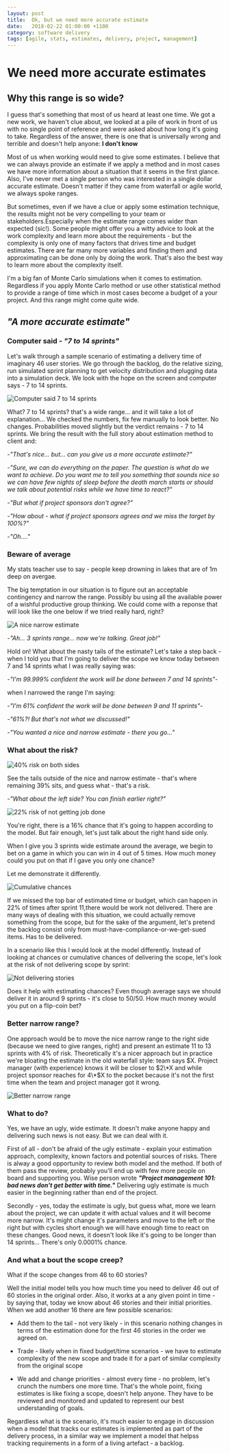 ```yaml
---
layout: post
title:  Ok, but we need more accurate estimate
date:   2018-02-22 01:00:00 +1100
category: software delivery
tags: [agile, stats, estimates, delivery, project, management]
---
```


# We need more accurate estimates

## Why this range is so wide?

I guess that's something that most of us heard at least one time. We got a new work, we haven't clue about, we looked at a pile of work in front of us with no single point of reference and were asked about how long it's going to take. Regardless of the answer, there is one that is universally wrong and terrible and doesn't help anyone: **I don't know**

Most of us when working would need to give some estimates. I believe that we can always provide an estimate if we apply a method and in most cases we have more information about a situation that it seems in the first glance. Also, I've never met a single person who was interested in a single dollar accurate estimate. Doesn't matter if they came from waterfall or agile world, we always spoke ranges.

But sometimes, even if we have a clue or apply some estimation technique, the results might not be very compelling to your team or stakeholders.Especially when the estimate range comes wider than expected (sic!). Some people might offer you a witty advice to look at the work complexity and learn more about the requirements - but the complexity is only one of many factors that drives time and budget estimates. There are far many more variables and finding them and approximating can be done only by doing the work. That's also the best way to learn more about the complexity itself.

I'm a big fan of Monte Carlo simulations when it comes to estimation. Regardless if you apply Monte Carlo method or use other statistical method to provide a range of time which in most cases become a budget of a your project. And this range might come quite wide.

## _"A more accurate estimate"_

### Computer said - _"7 to 14 sprints"_

Let's walk through a sample scenario of estimating a delivery time of imaginary 46 user stories. We go through the backlog, do the relative sizing, run simulated sprint planning to get velocity distribution and plugging data into a simulation deck. We look with the hope on the screen and computer says - 7 to 14 sprints.

![Computer said 7 to 14 sprints](../img/2018-02-22-estimates/chance-deliver-stories.PNG)

What? 7 to 14 sprints? that's a wide range... and it will take a lot of explanation... We checked the numbers, fix few manually to look better. No changes. Probabilities moved slightly but the verdict remains - 7 to 14 sprints. We bring the result with the full story about estimation method to client and:

_-"That's nice... but... can you give us a more accurate estimate?"_

_-"Sure, we can do everything on the paper. The question is what do we want to achieve. Do you want me to tell you something that sounds nice so we can have few nights of sleep before the death march starts or should we talk about potential risks while we have time to react?"_

_-"But what if project sponsors don't agree?"_

_-"How about - what if project sponsors agrees and we miss the target by 100%?"_

_-"Oh...."_

### Beware of average

My stats teacher use to say - people keep drowning in lakes that are of 1m deep on avergae.

The big temptation in our situation is to figure out an acceptable contingency and narrow the range. Possibly bu using all the available power of a wishful productive group thinking. We could come with a reponse that will look like the one below if we tried really hard, right?

![A nice narrow estimate](../img/2018-02-22-estimates/chance-deliver-stories-smaller-range.png)

_-"Ah... 3 sprints range... now we're talking. Great job!"_

Hold on! What about the nasty tails of the estimate? Let's take a step back - when I told you that I'm going to deliver the scope we know today between 7 and 14 sprints what I was really saying was:

_-"I'm 99.999% confident the work will be done between 7 and 14 sprints"-_

when I narrowed the range I'm saying:

_-"I'm 61% confident the work will be done between 9 and 11 sprints"-_

_-"61%?! But that's not what we discussed!"_

_-"You wanted a nice and narrow estimate - there you go..."_

### What about the risk?

![40% risk on both sides](../img/2018-02-22-estimates/chance-deliver-stories-risk.png)

See the tails outside of the nice and narrow estimate - that's where remaining 39% sits, and guess what - that's a risk.

_-"What about the left side? You can finish earlier right?"_

![22% risk of not getting job done](../img/2018-02-22-estimates/chance-deliver-stories-risk2.png)

You're right, there is a 16% chance that it's going to happen according to the model. But fair enough, let's just talk about the right hand side only.

When I give you 3 sprints wide estimate around the average, we begin to bet on a game in which you can win in 4 out of 5 times. How much money could you put on that if I gave you only one chance? 

Let me demonstrate it differently.

![Cumulative chances](../img/2018-02-22-estimates/chance-deliver-stories-cummulative-risk.png)

If we missed the top bar of estimated time or budget, which can happen in 22% of times after sprint 11,there would be work not delivered. There are many ways of dealing with this situation, we could actually remove something from the scope, but for the sake of the argument, let's pretend the backlog consist only from must-have-compliance-or-we-get-sued items. Has to be delivered.

In a scenario like this I would look at the model differently. Instead of looking at chances or cumulative chances of delivering the scope, let's look at the risk of not delivering scope by sprint:

![Not delivering stories](../img/2018-02-22-estimates/chance-not-deliver-stories-cummulative.PNG)

Does it help with estimating chances? Even though average says we should deliver it in around 9 sprints - it's close to 50/50. How much money would you put on a flip-coin bet?

### Better narrow range?

One approach would be to move the nice narrow range to the right side (because we need to give ranges, right) and present an estimate 11 to 13 sprints with 4% of risk. Theoretically it's a nicer approach but in practice we're bloating the estimate in the old waterfall style: team says $X. Project manager (with experience) knows it will be closer to $2\*X and while project sponsor reaches for 4\*$X to the pocket because it's not the first time when the team and project manager got it wrong.

![Better narrow range](../img/2018-02-22-estimates/chance-deliver-stories-range-better.png)

### What to do?

Yes, we have an ugly, wide estimate. It doesn't make anyone happy and delivering such news is not easy. But we can deal with it.

First of all - don't be afraid of the ugly estimate - explain your estimation approach, complexity, known factors and potential sources of risks. There is alway a good opportunity to review both model and the method. If both of them pass the review, probably you'll end up with few more people on board and supporting you. Wise person wrote ***"Project management 101: bad news don't get better with time."*** Delivering ugly estimate is much easier in the beginning rather than end of the project.

Secondly - yes, today the estimate is ugly, but guess what, more we learn about the project, we can update it with actual values and it will become more narrow. It's might change it's parameters and move to the left or the right but with cycles short enough we will have enough time to react on these changes. Good news, it doesn't look like it's going to be longer than 14 sprints... There's only 0.0001% chance.

### And what a bout the scope creep?

What if the scope changes from 46 to 60 stories? 

Well the initial model tells you how much time you need to deliver 46 out of 60 stories in the original order. Also, it works at a any given point in time - by saying that, today we know about 46 stories and their initial priorities. When we add another 16 there are few possible scenarios:

- Add them to the tail - not very likely - in this scenario nothing changes in terms of the estimation done for the first 46 stories in the order we agreed on.

- Trade - likely when in fixed budget/time scenarios - we have to estimate complexity of the new scope and trade it for a part of similar complexity from the original scope

- We add and change priorities - almost every time - no problem, let's crunch the numbers one more time. That's the whole point, fixing estimates is like fixing a scope, doesn't help anyone. They have to be reviewed and monitored and updated to represent our best understanding of goals.

Regardless what is the scenario, it's much easier to engage in discussion when a model that tracks our estimates is implemented as part of the delivery process, in a similar way we implement a model that helpss tracking requirements in a form of a living artefact - a backlog.